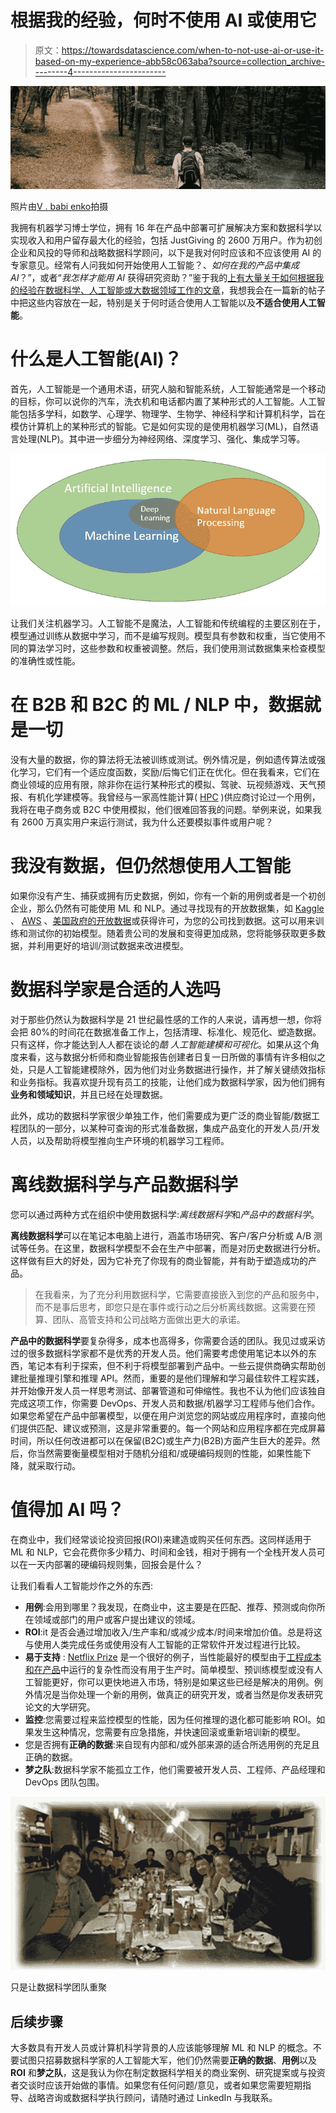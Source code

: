 # 根据我的经验，何时不使用 AI 或使用它

> 原文：<https://towardsdatascience.com/when-to-not-use-ai-or-use-it-based-on-my-experience-abb58c063aba?source=collection_archive---------4----------------------->

![](img/d7a5f903fa117c3769e2ba521913e6de.png)

照片由[V . babi enko](https://unsplash.com/@garri?utm_source=unsplash&utm_medium=referral&utm_content=creditCopyText)拍摄

我拥有机器学习博士学位，拥有 16 年在产品中部署可扩展解决方案和数据科学以实现收入和用户留存最大化的经验，包括 JustGiving 的 2600 万用户。作为初创企业和风投的导师和战略数据科学顾问，以下是我对何时应该和不应该使用 AI 的专家意见。经常有人问我如何开始使用人工智能？、*如何在我的产品中集成 AI*？”，或者“*我怎样才能用 AI* 获得研究资助？”鉴于我的[上有大量关于如何根据我的经验在数据科学、人工智能或大数据领域工作的文章](https://medium.com/@rfreeman/recommendations-for-working-in-data-science-ai-and-big-data-based-on-my-personal-experience-8dbc24be368c)，我想我会在一篇新的帖子中把这些内容放在一起，特别是关于何时适合使用人工智能以及**不适合使用人工智能**。

# 什么是人工智能(AI)？

首先，人工智能是一个通用术语，研究人脑和智能系统，人工智能通常是一个移动的目标，你可以说你的汽车，洗衣机和电话都内置了某种形式的人工智能。人工智能包括多学科，如数学、心理学、物理学、生物学、神经科学和计算机科学，旨在模仿计算机上的某种形式的智能。它是如何实现的是使用机器学习(ML)，自然语言处理(NLP)。其中进一步细分为神经网络、深度学习、强化、集成学习等。

![](img/dc2e671381825a102fb7abeaa505ba6d.png)

让我们关注机器学习。人工智能不是魔法，人工智能和传统编程的主要区别在于，模型通过训练从数据中学习，而不是编写规则。模型具有参数和权重，当它使用不同的算法学习时，这些参数和权重被调整。然后，我们使用测试数据集来检查模型的准确性或性能。

# 在 B2B 和 B2C 的 ML / NLP 中，数据就是一切

没有大量的数据，你的算法将无法被训练或测试。例外情况是，例如遗传算法或强化学习，它们有一个适应度函数，奖励/后悔它们正在优化。但在我看来，它们在商业领域的应用有限，除非你在运行某种形式的模拟、驾驶、玩视频游戏、天气预报、有机化学建模等。我曾经与一家高性能计算( [HPC](https://en.wikipedia.org/wiki/Supercomputer) )供应商讨论过一个用例，我将在电子商务或 B2C 中使用模拟，他们很难回答我的问题。举例来说，如果我有 2600 万真实用户来运行测试，我为什么还要模拟事件或用户呢？

# 我没有数据，但仍然想使用人工智能

如果你没有产生、捕获或拥有历史数据，例如，你有一个新的用例或者是一个初创企业，那么仍然有可能使用 ML 和 NLP。通过寻找现有的开放数据集，如 [Kaggle](https://www.kaggle.com/datasets) 、 [AWS](https://registry.opendata.aws/) 、[美国政府的开放数据](https://www.data.gov/)或获得许可，为您的公司找到数据。这可以用来训练和测试你的初始模型。随着贵公司的发展和变得更加成熟，您将能够获取更多数据，并利用更好的培训/测试数据来改进模型。

# 数据科学家是合适的人选吗

对于那些仍然认为数据科学是 21 世纪最性感的工作的人来说，请再想一想，你将会把 80%的时间花在数据准备工作上，包括清理、标准化、规范化、塑造数据。只有这样，你才能达到人人都在谈论的*酷* *人工智能建模和可视化*。如果从这个角度来看，这与数据分析师和商业智能报告创建者日复一日所做的事情有许多相似之处，只是人工智能建模除外，因为他们对业务数据进行操作，并了解关键绩效指标和业务指标。我喜欢提升现有员工的技能，让他们成为数据科学家，因为他们拥有**业务和领域知识**，并且已经在处理数据。

此外，成功的数据科学家很少单独工作，他们需要成为更广泛的商业智能/数据工程团队的一部分，以某种可查询的形式准备数据，集成产品变化的开发人员/开发人员，以及帮助将模型推向生产环境的机器学习工程师。

# 离线数据科学与产品数据科学

您可以通过两种方式在组织中使用数据科学:*离线数据科学*和*产品中的数据科学*。

**离线数据科学**可以在笔记本电脑上进行，涵盖市场研究、客户/客户分析或 A/B 测试等任务。在这里，数据科学模型不会在生产中部署，而是对历史数据进行分析。这样做有巨大的好处，因为它补充了你现有的商业智能，并有助于塑造成功的产品。

> 在我看来，为了充分利用数据科学，它需要直接嵌入到您的产品和服务中，而不是事后思考，即您只是在事件或行动之后分析离线数据。这需要在预算、团队、高管支持和公司战略方面做出更大的承诺。

**产品中的数据科学**要复杂得多，成本也高得多，你需要合适的团队。我见过或采访过的很多数据科学家都不是优秀的开发人员。他们需要考虑使用笔记本以外的东西，笔记本有利于探索，但不利于将模型部署到产品中。一些云提供商确实帮助创建批量推理引擎和推理 API。然而，重要的是他们理解和学习最佳软件工程实践，并开始像开发人员一样思考测试、部署管道和可伸缩性。我也不认为他们应该独自完成这项工作，你需要 DevOps、开发人员和数据/机器学习工程师与他们合作。如果您希望在产品中部署模型，以便在用户浏览您的网站或应用程序时，直接向他们提供匹配、建议或预测，这是非常重要的。每一个网站和应用程序都在完成屏幕时间，所以任何改进都可以在保留(B2C)或生产力(B2B)方面产生巨大的差异。然后，你当然需要衡量模型相对于随机分组和/或硬编码规则的性能，如果性能下降，就采取行动。

# 值得加 AI 吗？

在商业中，我们经常谈论投资回报(ROI)来建造或购买任何东西。这同样适用于 ML 和 NLP，它会花费你多少精力、时间和金钱，相对于拥有一个全栈开发人员可以在一天内部署的硬编码规则集，回报会是什么？

让我们看看人工智能炒作之外的东西:

*   **用例**:会用到哪里？我发现，在商业中，这主要是在匹配、推荐、预测或向你所在领域或部门的用户或客户提出建议的领域。
*   **ROI**:it 是否会通过增加收入/生产率和/或减少成本/时间来增加价值。总是将这与使用人类完成任务或使用没有人工智能的正常软件开发过程进行比较。
*   **易于支持** : [Netflix Prize](https://en.wikipedia.org/wiki/Netflix_Prize) 是一个很好的例子，当性能最好的模型由于[工程成本和在产品](https://www.wired.com/2012/04/netflix-prize-costs/)中运行的复杂性而没有用于生产时。简单模型、预训练模型或没有人工智能更好，你可以更快地进入市场，特别是如果这些已经是解决的用例。例外情况是当你处理一个新的用例，做真正的研究开发，或者当然是你发表研究论文的大学研究。
*   **监控**:您需要过程来监控模型的性能，因为任何推理的退化都可能影响 ROI。如果发生这种情况，您需要有应急措施，并快速回滚或重新培训新的模型。
*   您是否拥有**正确的数据**:来自现有内部和/或外部来源的适合所选用例的充足且正确的数据。
*   **梦之队**:数据科学家不能孤立工作，他们需要被开发人员、工程师、产品经理和 DevOps 团队包围。

![](img/b3fc298f309899ce34b8eb2f28e749bb.png)

只是让数据科学团队重聚

## 后续步骤

大多数具有开发人员或计算机科学背景的人应该能够理解 ML 和 NLP 的概念。不要试图只招募数据科学家的人工智能大军，他们仍然需要**正确的数据**、**用例**以及 **ROI** 和**梦之队**，这是我认为你在制定数据科学相关的商业案例、研究提案或与投资者交谈时应该开始做的事情。如果您有任何问题/意见，或者如果您需要短期指导、战略咨询或数据科学执行顾问，请随时通过 LinkedIn 与我联系。